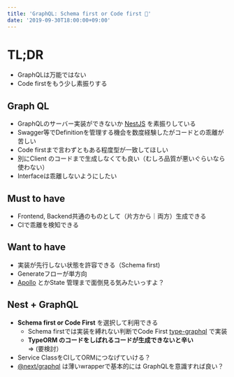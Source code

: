 ```yaml
---
title: 'GraphQL: Schema first or Code first 🤔'
date: '2019-09-30T18:00:00+09:00'
---
```


# TL;DR

- GraphQLは万能ではない
- Code firstをもう少し素振りする

## Graph QL

- GraphQLのサーバー実装ができないか
  [NestJS](https://docs.nestjs.com/graphql/quick-start) を素振りしている
- Swagger等でDefinitionを管理する機会を数度経験したがコードとの乖離が苦しい
- Code firstまで言わずともある程度型が一致してほしい
- 別にClient
  のコードまで生成しなくても良い（むしろ品質が悪いぐらいなら使わない）
- Interfaceは乖離しないようにしたい

## Must to have

- Frontend, Backend共通のものとして（片方から｜両方）生成できる
- CIで乖離を検知できる

## Want to have

- 実装が先行しない状態を許容できる（Schema first)
- Generateフローが単方向
- [Apollo](https://github.com/apollographql) とかState
  管理まで面倒見る気みたいっすよ？

## Nest + GraphQL

- **Schema first or Code First** を選択して利用できる
  - Schema firstでは実装を縛れない判断でCode First
    [type-graphql](https://typegraphql.ml/) で実装
  - **TypeORM のコードをしばれるコードが生成できないと辛い** => (要検討）
- Service ClassをCIしてORMにつなげていける？
- [@next/graphql](https://github.com/nestjs/graphql) は薄いwrapperで基本的には
  GraphQLを意識すれば良い？
